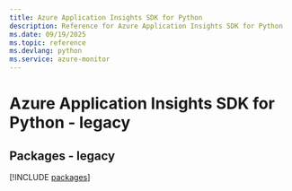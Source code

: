 ```yaml
---
title: Azure Application Insights SDK for Python
description: Reference for Azure Application Insights SDK for Python
ms.date: 09/19/2025
ms.topic: reference
ms.devlang: python
ms.service: azure-monitor
---
```

# Azure Application Insights SDK for Python - legacy
## Packages - legacy
[!INCLUDE [packages](application-insights-index.md)]